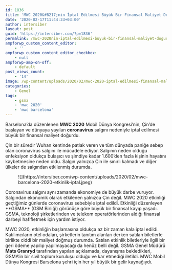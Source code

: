 ```yaml
---
id: 1836
title: 'MWC 2020&#8217;nin İptal Edilmesi Büyük Bir Finansal Maliyet Doğurdu'
date: '2020-02-17T11:44:33+03:00'
author: intersiber
layout: post
guid: 'https://intersiber.com/?p=1836'
permalink: /mwc-2020nin-iptal-edilmesi-buyuk-bir-finansal-maliyet-dogurdu/
ampforwp_custom_content_editor:
    - ''
ampforwp_custom_content_editor_checkbox:
    - null
ampforwp-amp-on-off:
    - default
post_views_count:
    - '14'
image: /wp-content/uploads/2020/02/mwc-2020-iptal-edilmesi-finansal-maliyet-dogurdu.jpg
categories:
    - Genel
tags:
    - gsma
    - 'mwc 2020'
    - 'mwc barcelona'
---
```


Barselona’da düzenlenen **MWC 2020** Mobil Dünya Kongresi’nin, Çin’de başlayan ve dünyaya yayılan **coronavirus** salgını nedeniyle iptal edilmesi büyük bir finansal maliyet doğurdu.

Çin bir süredir Wuhan kentinde patlak veren ve tüm dünyada paniğe sebep olan coronavirus salgını ile mücadele ediyor. Salgının neden olduğu enfeksiyon oldukça bulaşıcı ve şimdiye kadar 1.600’den fazla kişinin hayatını kaybetmesine neden oldu. Salgın yalnızca Çin ile sınırlı kalmadı ve diğer ülkeler de salgından etkilenmiş durumda.

<figure class="wp-block-image size-large">![](https://intersiber.com/wp-content/uploads/2020/02/mwc-barcelona-2020-etkinlik-iptal.jpeg)</figure>Coronavirus salgını aynı zamanda ekonomiye de büyük darbe vuruyor. Salgından ekonomik olarak etkilenen yalnızca Çin değil. MWC 2020 etkinliği geçtiğimiz günlerde coronavirus sebebiyle iptal edildi. Etkinliği düzenleyen **GSMA** (GSM Birliği) görünüşe göre büyük bir finansal kayıp yaşadı. GSMA, teknoloji şirketlerinden ve telekom operatörlerinden aldığı finansal darbeyi hafifletmek için yardım istiyor.

MWC 2020, etkinliğin başlamasına oldukça az bir zaman kala iptal edildi. Katılımcıların otel odaları, şirketlerin tanıtım alanları derken satılan biletlerle birlikte ciddi bir maliyet doğmuş durumda. Satılan etkinlik biletleriyle ilgili bir geri ödeme yapılıp yapılmayacağı da henüz belli değil. GSMA Genel Müdürü **Mats Granryd** tarafından yapılan açıklamada, dayanışma bekledikleri, GSMA’in bir sivil toplum kuruluşu olduğu ve kar etmediği iletildi. MWC Mobil Dünya Kongresi Barselona şehri için her yıl büyük bir gelir kaynağıydı.